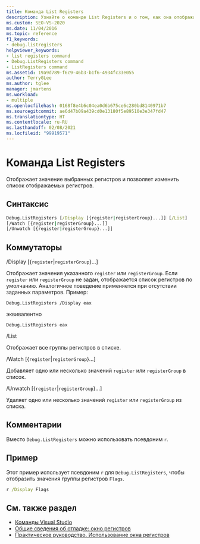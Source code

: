 ```yaml
---
title: Команда List Registers
description: Узнайте о команде List Registers и о том, как она отображает значения выбранных регистров и позволяет изменить список отображаемых регистров.
ms.custom: SEO-VS-2020
ms.date: 11/04/2016
ms.topic: reference
f1_keywords:
- debug.listregisters
helpviewer_keywords:
- list registers command
- Debug.ListRegisters command
- ListRegisters command
ms.assetid: 19a9d789-f6c9-46b3-b1f6-4934fc33e055
author: TerryGLee
ms.author: tglee
manager: jmartens
ms.workload:
- multiple
ms.openlocfilehash: 0168f8e4b6c04ea0d6b675ce6c280bd8140971b7
ms.sourcegitcommit: ae6d47b09a439cd0e13180f5e89510e3e347fd47
ms.translationtype: HT
ms.contentlocale: ru-RU
ms.lasthandoff: 02/08/2021
ms.locfileid: "99919571"
---
```

# <a name="list-registers-command"></a>Команда List Registers
Отображает значение выбранных регистров и позволяет изменить список отображаемых регистров.

## <a name="syntax"></a>Синтаксис

```cmd
Debug.ListRegisters [/Display [{register|registerGroup}...]] [/List]
[/Watch [{register|registerGroup}...]]
[/Unwatch [{register|registerGroup}...]]
```

## <a name="switches"></a>Коммутаторы
/Display [{`register`&#124;`registerGroup`}...]

Отображает значения указанного `register` или `registerGroup`. Если `register` или `registerGroup` не задан, отображается список регистров по умолчанию. Аналогичное поведение применяется при отсутствии заданных параметров. Пример:

`Debug.ListRegisters /Display eax`

эквивалентно

`Debug.ListRegisters eax`

/List

Отображает все группы регистров в списке.

/Watch [{`register`&#124;`registerGroup`}...]

Добавляет одно или несколько значений `register` или `registerGroup` в список.

/Unwatch [{`register`&#124;`registerGroup`}...]

Удаляет одно или несколько значений `register` или `registerGroup` из списка.

## <a name="remarks"></a>Комментарии
Вместо `Debug.ListRegisters` можно использовать псевдоним `r`.

## <a name="example"></a>Пример
Этот пример использует псевдоним `r` для `Debug.ListRegisters`, чтобы отобразить значения группы регистров `Flags`.

```cmd
r /Display Flags
```

## <a name="see-also"></a>См. также раздел

- [Команды Visual Studio](../../ide/reference/visual-studio-commands.md)
- [Общие сведения об отладке: окно регистров](../../debugger/debugging-basics-registers-window.md)
- [Практическое руководство. Использование окна регистров](../../debugger/how-to-use-the-registers-window.md)
